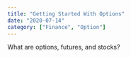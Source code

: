 ```yaml
---
title: "Getting Started With Options"
date: "2020-07-14"
category: ["Finance", "Option"]
---
```


What are options, futures, and stocks?
